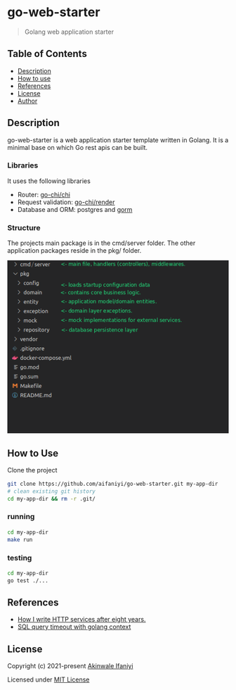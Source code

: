 # go-web-starter

> Golang web application starter

## Table of Contents

- [Description](#description)
- [How to use](#how-to-use)
- [References](#references)
- [License](#license)
- [Author](#author)

## Description
go-web-starter is a web application starter template written in Golang. It is a minimal base on which Go rest apis can be built. 

### Libraries
It uses the following libraries
- Router: [go-chi/chi](https://github.com/go-chi/chi)
- Request validation: [go-chi/render](https://github.com/go-chi/render)
- Database and ORM: postgres and [gorm](https://gorm.io/)
### Structure
The projects main package is in the cmd/server folder. The other application packages reside in the pkg/ folder.

![Project Structure](proj.structure.png)
## How to Use

Clone the project 
```bash
git clone https://github.com/aifaniyi/go-web-starter.git my-app-dir
# clean existing git history
cd my-app-dir && rm -r .git/
```
### running
```bash
cd my-app-dir
make run
```

### testing
```bash
cd my-app-dir
go test ./...
```

## References
- [How I write HTTP services after eight years.](https://pace.dev/blog/2018/05/09/how-I-write-http-services-after-eight-years.html)
- [SQL query timeout with golang context](https://www.jajaldoang.com/post/sql-query-timeout-with-golang-context/)

## License
Copyright (c) 2021-present [Akinwale Ifaniyi](https://github.com/aifaniyi)

Licensed under [MIT License](./LICENSE)